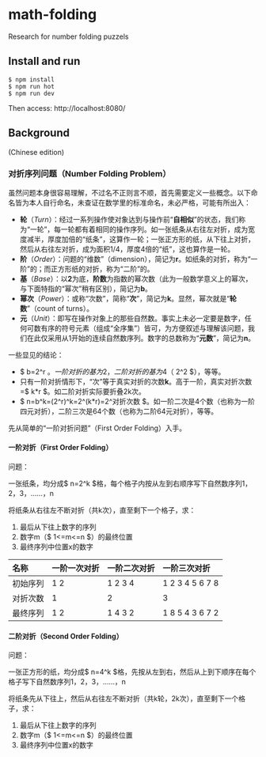 # math-folding
Research for number folding puzzels

## Install and run

    $ npm install
    $ npm run hot
    $ npm run dev

Then access: http://localhost:8080/

## Background
(Chinese edition)

### 对折序列问题（Number Folding Problem）

虽然问题本身很容易理解，不过名不正则言不顺，首先需要定义一些概念。以下命名皆为本人自行命名，未查证在数学里的标准命名，未必严格，可能有所出入：
* **轮**（_Turn_）：经过一系列操作使对象达到与操作前“**自相似**”的状态，我们称为“一轮”，每一轮都有着相同的操作序列。如一张纸条从右往左对折，成为宽度减半，厚度加倍的“纸条”，这算作一轮；一张正方形的纸，从下往上对折，然后从右往左对折，成为面积1/4，厚度4倍的“纸”，这也算作是一轮。
* **阶**（_Order_）：问题的“维数”（dimension），简记为**r**。如纸条的对折，称为“一阶”的；而正方形纸的对折，称为“二阶”的。
* **基**（_Base_）：以**2**为底，**阶数**为指数的幂次数（此为一般数学意义上的幂次，与下面特指的“幂次”稍有区别），简记为**b**。
* **幂次**（_Power_）：或称“次数”，简称“**次**”，简记为**k**。显然，幂次就是“**轮数**”（count of turns）。
* **元**（_Unit_）：即写在操作对象上的那些自然数。事实上未必一定要是数字，任何可数有序的符号元素（组成“全序集”）皆可，为方便叙述与理解该问题，我们在此仅采用从1开始的连续自然数序列。数字的总数称为“**元数**”，简记为**n**。

一些显见的结论：
* $ b=2^r $。一阶对折的基为2，二阶对折的基为4（$ 2^2 $），等等。
* 只有一阶对折情形下，“次”等于真实对折的次数**k**。高于一阶，真实对折次数=$ k*r $。如二阶对折实际要折叠2k次。
* $ n=b^k=(2^r)^k=2^(k*r)=2^对折次数 $。如一阶二次是4个数（也称为一阶四元对折），二阶三次是64个数（也称为二阶64元对折），等等。

先从简单的“一阶对折问题”（First Order Folding）入手。

#### 一阶对折（First Order Folding）

问题：

一张纸条，均分成$ n=2^k $格，每个格子内按从左到右顺序写下自然数序列1，2，3，……，n

将纸条从右往左不断对折（共k次），直至剩下一个格子，求：
 1) 最后从下往上数字的序列
 2) 数字m（$ 1<=m<=n $）的最终位置
 3) 最终序列中位置x的数字

| 名称     | 一阶一次对折 | 一阶二次对折 | 一阶三次对折    |
| :------- | :----------- | :----------- | :-------------- |
| 初始序列 | 1 2          | 1 2 3 4      | 1 2 3 4 5 6 7 8 |
| 对折次数 | 1            | 2            | 3               |
| 最终序列 | 1 2          | 1 4 3 2      | 1 8 5 4 3 6 7 2 |

#### 二阶对折（Second Order Folding）

问题：

一张正方形的纸，均分成$ n=4^k $格，先按从左到右，然后从上到下顺序在每个格子写下自然数序列1，2，3，……，n

将纸条先从下往上，然后从右往左不断对折（共k轮，2k次），直至剩下一个格子，求：
1) 最后从下往上数字的序列
2) 数字m（$ 1<=m<=n $）的最终位置
3) 最终序列中位置x的数字
